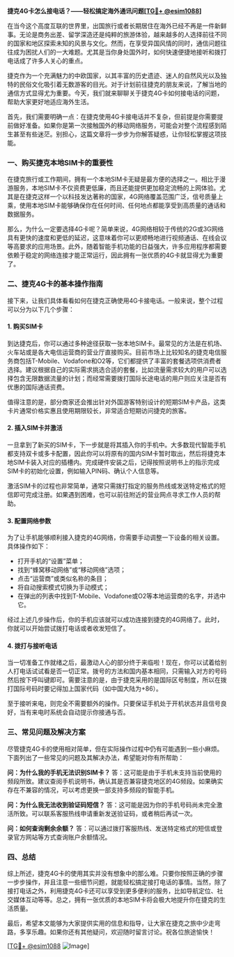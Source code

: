 **捷克4G卡怎么接电话？——轻松搞定海外通讯问题[[TG💪+ @esim1088](https://t.me/s/esim1088)]**

在当今这个高度互联的世界里，出国旅行或者长期居住在海外已经不再是一件新鲜事。无论是商务出差、留学深造还是纯粹的旅游体验，越来越多的人选择前往不同的国家和地区探索未知的风景与文化。然而，在享受异国风情的同时，通信问题往往成为困扰人们的一大难题。尤其是当你身处国外时，如何快速便捷地接听和拨打电话成了许多人关心的重点。

捷克作为一个充满魅力的中欧国家，以其丰富的历史遗迹、迷人的自然风光以及独特的民俗文化吸引着无数游客的目光。对于计划前往捷克的朋友来说，了解当地的通信方式显得尤为重要。今天，我们就来聊聊关于捷克4G卡如何接电话的问题，帮助大家更好地适应海外生活。

首先，我们需要明确一点：在捷克使用4G卡接电话并不复杂，但前提是你需要提前做好准备。如果你是第一次接触国外的移动网络服务，可能会对整个流程感到陌生甚至有些迷茫。别担心，这篇文章将一步步为你解答疑惑，让你轻松掌握这项技能。

### 一、购买捷克本地SIM卡的重要性

在捷克旅行或工作期间，拥有一个本地SIM卡无疑是最方便的选择之一。相比于漫游服务，本地SIM卡不仅资费更低廉，而且还能提供更加稳定流畅的上网体验。尤其是在捷克这样一个以科技发达著称的国家，4G网络覆盖范围广泛，信号质量上乘，使用本地SIM卡能够确保你在任何时间、任何地点都能享受到高质量的通话和数据服务。

那么，为什么一定要选择4G卡呢？简单来说，4G网络相较于传统的2G或3G网络具有更快的速度和更低的延迟，这意味着你可以更顺畅地进行视频通话、在线会议等高要求的应用场景。此外，随着智能手机功能的日益强大，许多应用程序都需要依赖于稳定的网络连接才能正常运行，因此拥有一张优质的4G卡就显得尤为重要了。

### 二、捷克4G卡的基本操作指南

接下来，让我们具体看看如何在捷克正确使用4G卡接电话。一般来说，整个过程可以分为以下几个步骤：

#### 1. 购买SIM卡

到达捷克后，你可以通过多种途径获取一张本地SIM卡。最常见的方法是在机场、火车站或是各大电信运营商的营业厅直接购买。目前市场上比较知名的捷克电信服务商包括T-Mobile、Vodafone和O2等，它们都提供了丰富的套餐选项供消费者选择。建议根据自己的实际需求挑选合适的套餐，比如流量需求较大的用户可以选择包含无限数据流量的计划；而经常需要拨打国际长途电话的用户则应关注是否有优惠的国际通话资费。

值得注意的是，部分商家还会推出针对外国游客特别设计的短期SIM卡产品，这类卡片通常价格实惠且使用期限较长，非常适合短期访问捷克的旅客。

#### 2. 插入SIM卡并激活

一旦拿到了新买的SIM卡，下一步就是将其插入你的手机中。大多数现代智能手机都支持双卡或多卡配置，因此你可以将原有的国内SIM卡暂时取出，然后将捷克本地SIM卡装入对应的插槽内。完成硬件安装之后，记得按照说明书上的指示完成SIM卡的初始化设置，例如输入PIN码、确认个人信息等。

激活SIM卡的过程也非常简单，通常只需拨打指定的服务热线或发送特定格式的短信即可完成注册。如果遇到困难，也可以前往附近的营业网点寻求工作人员的帮助。

#### 3. 配置网络参数

为了让手机能够顺利接入捷克的4G网络，你需要手动调整一下设备的相关设置。具体操作如下：

- 打开手机的“设置”菜单；
- 找到“蜂窝移动网络”或“移动网络”选项；
- 点击“运营商”或类似名称的条目；
- 将自动搜索模式切换为手动模式；
- 在弹出的列表中找到T-Mobile、Vodafone或O2等本地运营商的名字，并选中它。

经过上述几步操作后，你的手机应该就可以成功连接到捷克的4G网络了。此时，你就可以开始尝试拨打电话或者收发短信了。

#### 4. 拨打与接听电话

当一切准备工作就绪之后，最激动人心的部分终于来临啦！现在，你可以试着给别人打电话试试看是否一切正常。拨号的方法和国内基本相同，只需输入对方的号码然后按下呼叫键即可。需要注意的是，由于捷克采用的是国际区号制度，所以在拨打国际号码时要记得加上国家代码（如中国大陆为+86）。

至于接听来电，则完全不需要额外的操作。只要保证手机处于开机状态并且信号良好，当有来电时系统会自动提示你接通与否。

### 三、常见问题及解决方案

尽管捷克4G卡的使用相对简单，但在实际操作过程中仍有可能遇到一些小麻烦。下面列出了一些常见的问题及其解决办法，希望能对你有所帮助：

**问：为什么我的手机无法识别SIM卡？**
答：这可能是由于手机未支持当前使用的频段所致。建议查阅手机说明书，确认其是否兼容捷克地区的4G频段。如果确实存在不兼容的情况，可以考虑更换一部支持多频段的智能手机。

**问：为什么我无法收到验证码短信？**
答：这可能是因为你的手机号码尚未完全激活所致。可以联系客服热线申请重新发送验证码，或者稍后再试一次。

**问：如何查询剩余余额？**
答：可以通过拨打客服热线、发送特定格式的短信或登录官方网站等方式查询账户余额情况。

### 四、总结

综上所述，捷克4G卡的使用其实并没有想象中的那么难。只要你按照正确的步骤一步步操作，并且注意一些细节问题，就能轻松搞定接打电话的事情。当然，除了接打电话之外，利用捷克4G卡还可以享受到更多便利的服务，比如导航定位、社交媒体互动等等。总之，拥有一张优质的本地SIM卡将会极大地提升你在捷克的生活质量。

最后，希望本文能够为大家提供实用的信息和指导，让大家在捷克之旅中少走弯路，多享乐趣。如果你还有其他疑问，欢迎随时留言讨论。祝各位旅途愉快！

[[TG💪+ @esim1088](https://t.me/s/esim1088) ![Image](https://i.postimg.cc/4NQfJmqS/Snipaste-2025-05-13-00-14-12.png)]